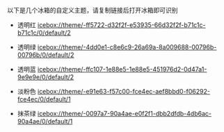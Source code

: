 <script src="/main.js?raw=true"></script>

以下是几个冰箱的自定义主题，请复制链接后打开冰箱即可识别


- 透明红 <icebox://theme/-ff5722-d32f2f-e53935-66d32f2f-b71c1c-b71c1c/0/default/2>

- 透明绿 <icebox://theme/-4dd0e1-c8e6c9-26a69a-8a009688-00796b-00796b/0/default/2>

- 透明蓝 <icebox://theme/-ffc107-1e88e5-1e88e5-451976d2-0d47a1-9e9e9e/0/default/2>

- 淡粉色 <icebox://theme/-e91e63-f57c00-fce4ec-aef8bbd0-f06292-fce4ec/0/default/1>

- 抹茶绿 <icebox://theme/-0097a7-90a4ae-e0f2f1-dbb2dfdb-4db6ac-90a4ae/0/default/1>
